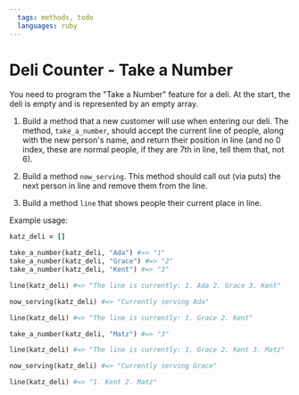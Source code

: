 ```yaml
---
  tags: methods, todo
  languages: ruby
---
```


# Deli Counter - Take a Number

You need to program the "Take a Number" feature for a deli. At the start, the deli is empty and is represented by an empty array.

1. Build a method that a new customer will use when entering our deli. The method, `take_a_number`, should accept the current line of people, along with the new person's name, and return their position in line (and no 0 index, these are normal people, if they are 7th in line, tell them that, not 6).

2. Build a method `now_serving`. This method should call out (via puts) the next person in line and remove them from the line.

3. Build a method `line` that shows people their current place in line.

Example usage:

```ruby
katz_deli = []

take_a_number(katz_deli, "Ada") #=> "1"
take_a_number(katz_deli, "Grace") #=> "2"
take_a_number(katz_deli, "Kent") #=> "3"

line(katz_deli) #=> "The line is currently: 1. Ada 2. Grace 3. Kent"

now_serving(katz_deli) #=> "Currently serving Ada"

line(katz_deli) #=> "The line is currently: 1. Grace 2. Kent"

take_a_number(katz_deli, "Matz") #=> "3"

line(katz_deli) #=> "The line is currently: 1. Grace 2. Kent 3. Matz"

now_serving(katz_deli) #=> "Currently serving Grace"

line(katz_deli) #=> "1. Kent 2. Matz"
```
